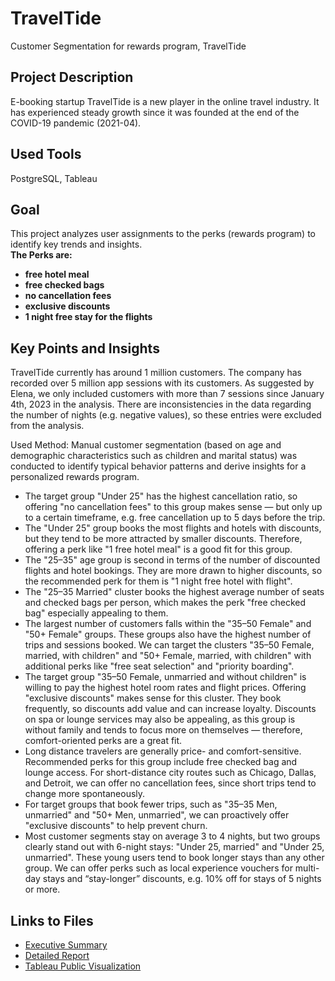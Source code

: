 # TravelTide
Customer Segmentation for rewards program, TravelTide
## Project Description
E-booking startup TravelTide is a new player in the online travel industry. It has experienced steady growth since it was founded at the end of the COVID-19 pandemic (2021-04).
##  Used Tools
PostgreSQL, Tableau
## Goal
This project analyzes user assignments to the perks (rewards program) to identify key trends and insights.<br>
**The Perks are:** <br>
- **free hotel meal**
- **free checked bags**
- **no cancellation fees**
- **exclusive discounts**
- **1 night free stay for the flights**<br>
## Key Points and Insights
TravelTide currently has around 1 million customers.
The company has recorded over 5 million app sessions with its customers.
As suggested by Elena, we only included customers with more than 7 sessions since January 4th, 2023 in the analysis.
There are inconsistencies in the data regarding the number of nights (e.g. negative values), so these entries were excluded from the analysis.<br>

Used Method: Manual customer segmentation (based on age and demographic characteristics such as children and marital status) was conducted to identify typical behavior patterns and derive insights for a personalized rewards program.

- The target group "Under 25" has the highest cancellation ratio, so offering "no cancellation fees" to this group makes sense — but only up to a certain timeframe, e.g. free cancellation up to 5 days before the trip.
- The "Under 25" group books the most flights and hotels with discounts, but they tend to be more attracted by smaller discounts. Therefore, offering a perk like "1 free hotel meal" is a good fit for this group.
- The "25–35" age group is second in terms of the number of discounted flights and hotel bookings. They are more drawn to higher discounts, so the recommended perk for them is "1 night free hotel with flight".
- The "25–35 Married" cluster books the highest average number of seats and checked bags per person, which makes the perk "free checked bag" especially appealing to them.
- The largest number of customers falls within the "35–50 Female" and "50+ Female" groups. These groups also have the highest number of trips and sessions booked. We can target the clusters "35–50 Female, married, with children" and "50+ Female, married, with children" with additional perks like "free seat selection" and "priority boarding".
- The target group "35–50 Female, unmarried and without children" is willing to pay the highest hotel room rates and flight prices. Offering "exclusive discounts" makes sense for this cluster. They book frequently, so discounts add value and can increase loyalty. Discounts on spa or lounge services may also be appealing, as this group is without family and tends to focus more on themselves — therefore, comfort-oriented perks are a great fit.
- Long distance travelers are generally price- and comfort-sensitive. Recommended perks for this group include free checked bag and lounge access. For short-distance city routes such as Chicago, Dallas, and Detroit, we can offer no cancellation fees, since short trips tend to change more spontaneously.
- For target groups that book fewer trips, such as "35–35 Men, unmarried" and "50+ Men, unmarried", we can proactively offer "exclusive discounts" to help prevent churn.
- Most customer segments stay on average 3 to 4 nights, but two groups clearly stand out with 6-night stays: "Under 25, married" and "Under 25, unmarried". These young users tend to book longer stays than any other group. We can offer perks such as local experience vouchers for multi-day stays and “stay-longer” discounts, e.g. 10% off for stays of 5 nights or more.
## Links to Files
- [Executive Summary](https://www.notion.so/TravelTide-1d98295c2e5a805d8213e50df1644ee6?pvs=4)
- [Detailed Report](https://www.notion.so/Travel-Tide-Report-1d98295c2e5a8025b3b6e428bfcaa566?pvs=4)
- [Tableau Public Visualization](https://public.tableau.com/views/TravelTide_17442010135400/Story1?:language=de-DE&:sid=&:redirect=auth&:display_count=n&:origin=viz_share_link )
  
